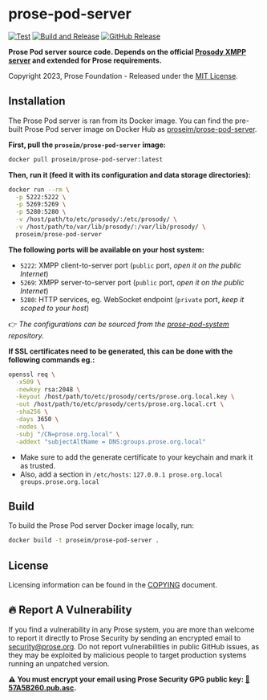 # prose-pod-server

[![Test](https://github.com/prose-im/prose-pod-server/actions/workflows/test.yml/badge.svg?branch=master)](https://github.com/prose-im/prose-pod-server/actions/workflows/test.yml) [![Build and Release](https://github.com/prose-im/prose-pod-server/workflows/Build%20and%20Release/badge.svg)](https://github.com/prose-im/prose-pod-server/actions?query=workflow%3A%22Build+and+Release%22) [![GitHub Release](https://img.shields.io/github/v/release/prose-im/prose-pod-server.svg)](https://github.com/prose-im/prose-pod-server/releases)

**Prose Pod server source code. Depends on the official [Prosody XMPP server](https://prosody.im/) and extended for Prose requirements.**

Copyright 2023, Prose Foundation - Released under the [MIT License](./COPYING).

## Installation

The Prose Pod server is ran from its Docker image. You can find the pre-built Prose Pod server image on Docker Hub as [proseim/prose-pod-server](https://hub.docker.com/r/proseim/prose-pod-server/).

**First, pull the `proseim/prose-pod-server` image:**

```bash
docker pull proseim/prose-pod-server:latest
```

**Then, run it (feed it with its configuration and data storage directories):**

```bash
docker run --rm \
  -p 5222:5222 \
  -p 5269:5269 \
  -p 5280:5280 \
  -v /host/path/to/etc/prosody/:/etc/prosody/ \
  -v /host/path/to/var/lib/prosody/:/var/lib/prosody/ \
  proseim/prose-pod-server
```

**The following ports will be available on your host system:**

* `5222`: XMPP client-to-server port (`public` port, _open it on the public Internet_)
* `5269`: XMPP server-to-server port (`public` port, _open it on the public Internet_)
* `5280`: HTTP services, eg. WebSocket endpoint (`private` port, _keep it scoped to your host_)

👉 _The configurations can be sourced from the [prose-pod-system](https://github.com/prose-im/prose-pod-system) repository._

**If SSL certificates need to be generated, this can be done with the following commands eg.:**

```bash
openssl req \
  -x509 \
  -newkey rsa:2048 \
  -keyout /host/path/to/etc/prosody/certs/prose.org.local.key \
  -out /host/path/to/etc/prosody/certs/prose.org.local.crt \
  -sha256 \
  -days 3650 \
  -nodes \
  -subj "/CN=prose.org.local" \
  -addext "subjectAltName = DNS:groups.prose.org.local"
```

- Make sure to add the generate certificate to your keychain and mark it as trusted.
- Also, add a section in `/etc/hosts`: `127.0.0.1 prose.org.local groups.prose.org.local`

## Build

To build the Prose Pod server Docker image locally, run:

```bash
docker build -t proseim/prose-pod-server .
```

## License

Licensing information can be found in the [COPYING](./COPYING) document.

## :fire: Report A Vulnerability

If you find a vulnerability in any Prose system, you are more than welcome to report it directly to Prose Security by sending an encrypted email to [security@prose.org](mailto:security@prose.org). Do not report vulnerabilities in public GitHub issues, as they may be exploited by malicious people to target production systems running an unpatched version.

**:warning: You must encrypt your email using Prose Security GPG public key: [:key:57A5B260.pub.asc](https://files.prose.org/public/keys/gpg/57A5B260.pub.asc).**
